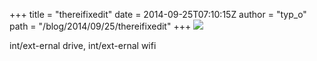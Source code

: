 +++
title = "thereifixedit"
date = 2014-09-25T07:10:15Z
author = "typ_o"
path = "/blog/2014/09/25/thereifixedit"
+++
[![](https://flipdot.org/blog/uploads/ifixedit.serendipityThumb.jpg)](https://flipdot.org/blog/uploads/ifixedit.jpg)  
  
int/ext-ernal drive, int/ext-ernal wifi
